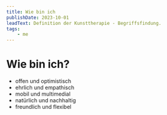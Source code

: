 ```yaml
---
title: Wie bin ich
publishDate: 2023-10-01
leadText: Definition der Kunsttherapie - Begriffsfindung. 
tags:
    - me
---
```


# Wie bin ich?

+ offen und optimistisch
+ ehrlich und empathisch
+ mobil und multimedial
+ natürlich und nachhaltig
+ freundlich und flexibel

